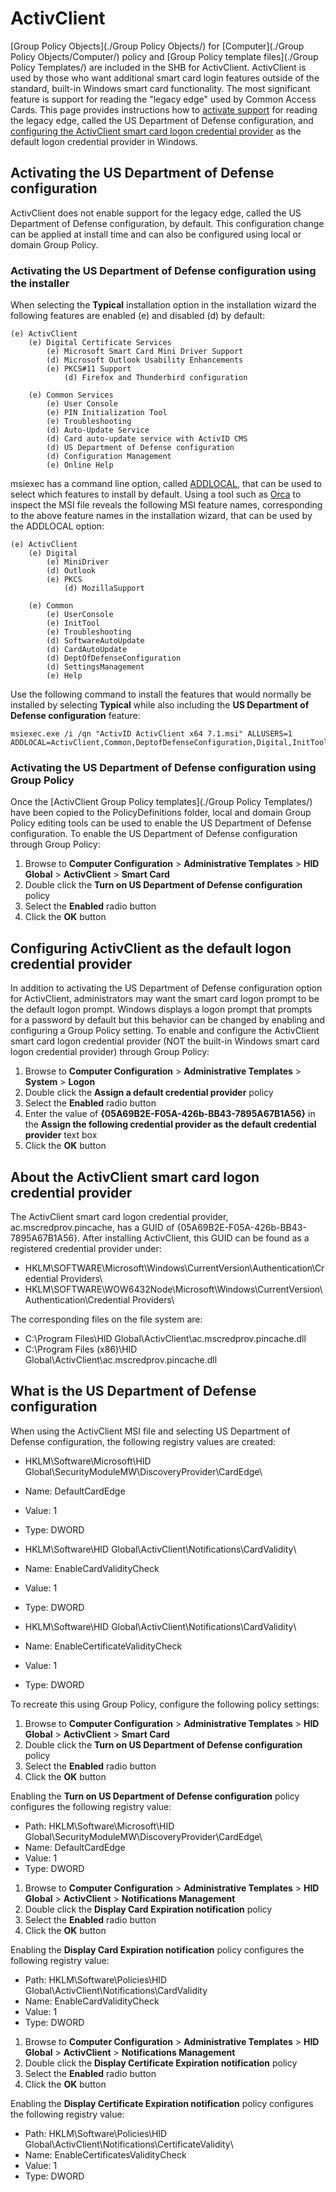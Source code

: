 # ActivClient

[Group Policy Objects](./Group Policy Objects/) for [Computer](./Group Policy Objects/Computer/) policy and [Group Policy template files](./Group Policy Templates/) are included in the SHB for ActivClient. ActivClient is used by those who want additional smart card login features outside of the standard, built-in Windows smart card functionality. The most significant feature is support for reading the "legacy edge" used by Common Access Cards. This page provides instructions how to [activate support](#activating-the-us-department-of-defense-configuration) for reading the legacy edge, called the US Department of Defense configuration, and [configuring the ActivClient smart card logon credential provider](#configuring-activclient-as-the-default-logon-credential-provider) as the default logon credential provider in Windows.

## Activating the US Department of Defense configuration
ActivClient does not enable support for the legacy edge, called the US Department of Defense configuration, by default. This configuration change can be applied at install time and can also be configured using local or domain Group Policy.

### Activating the US Department of Defense configuration using the installer

When selecting the **Typical** installation option in the installation wizard the following features are enabled (e) and disabled (d) by default:

```
(e) ActivClient
    (e) Digital Certificate Services
        (e) Microsoft Smart Card Mini Driver Support
        (d) Microsoft Outlook Usability Enhancements
        (e) PKCS#11 Support
            (d) Firefox and Thunderbird configuration

    (e) Common Services
        (e) User Console
        (e) PIN Initialization Tool
        (e) Troubleshooting
        (d) Auto-Update Service
        (d) Card auto-update service with ActivID CMS
        (d) US Department of Defense configuration
        (d) Configuration Management
        (e) Online Help
```

msiexec has a command line option, called [ADDLOCAL](https://msdn.microsoft.com/en-us/library/windows/desktop/aa367536(v=vs.85).aspx), that can be used to select which features to install by default. Using a tool such as [Orca](https://msdn.microsoft.com/en-us/library/windows/desktop/aa370557(v=vs.85).aspx) to inspect the MSI file reveals the following MSI feature names, corresponding to the above feature names in the installation wizard, that can be used by the ADDLOCAL option:

```
(e) ActivClient
    (e) Digital
        (e) MiniDriver
        (d) Outlook
        (e) PKCS
            (d) MozillaSupport

    (e) Common
        (e) UserConsole
        (e) InitTool
        (e) Troubleshooting
        (d) SoftwareAutoUpdate
        (d) CardAutoUpdate
        (d) DeptOfDefenseConfiguration
        (d) SettingsManagement
        (e) Help
```
Use the following command to install the features that would normally be installed by selecting **Typical** while also including the **US Department of Defense configuration** feature:

```
msiexec.exe /i /qn "ActivID ActivClient x64 7.1.msi" ALLUSERS=1 ADDLOCAL=ActivClient,Common,DeptofDefenseConfiguration,Digital,InitTool,MiniDriver,PKCS,Troubleshooting,UserConsole,Help
```

### Activating the US Department of Defense configuration using Group Policy
Once the [ActivClient Group Policy templates](./Group Policy Templates/) have been copied to the PolicyDefinitions folder, local and domain Group Policy editing tools can be used to enable the US Department of Defense configuration. To enable the US Department of Defense configuration through Group Policy:

1. Browse to **Computer Configuration** > **Administrative Templates** > **HID Global** > **ActivClient** > **Smart Card**
1. Double click the **Turn on US Department of Defense configuration** policy 
1. Select the **Enabled** radio button
1. Click the **OK** button

## Configuring ActivClient as the default logon credential provider
In addition to activating the US Department of Defense configuration option for ActivClient, administrators may want the smart card logon prompt to be the default logon prompt. Windows displays a logon prompt that prompts for a password by default but this behavior can be changed by enabling and configuring a Group Policy setting. To enable and configure the ActivClient smart card logon credential provider (NOT the built-in Windows smart card logon  credential provider) through Group Policy:

1. Browse to **Computer Configuration** > **Administrative Templates** > **System** > **Logon**
1. Double click the **Assign a default credential provider** policy
1. Select the **Enabled** radio button
1. Enter the value of **{05A69B2E-F05A-426b-BB43-7895A67B1A56}** in the **Assign the following credential provider as the default credential provider** text box
1. Click the **OK** button

## About the ActivClient smart card logon credential provider
The ActivClient smart card logon credential provider, ac.mscredprov.pincache, has a GUID of {05A69B2E-F05A-426b-BB43-7895A67B1A56}. After installing ActivClient, this GUID can be found as a registered credential provider under:
* HKLM\SOFTWARE\Microsoft\Windows\CurrentVersion\Authentication\Credential Providers\
* HKLM\SOFTWARE\WOW6432Node\Microsoft\Windows\CurrentVersion\Authentication\Credential Providers\

The corresponding files on the file system are:
* C:\Program Files\HID Global\ActivClient\ac.mscredprov.pincache.dll
* C:\Program Files (x86)\HID Global\ActivClient\ac.mscredprov.pincache.dll

## What is the US Department of Defense configuration
When using the ActivClient MSI file and selecting US Department of Defense configuration, the following registry values are created:

* HKLM\Software\Microsoft\HID Global\SecurityModuleMW\DiscoveryProvider\CardEdge\
* Name: DefaultCardEdge
* Value: 1
* Type: DWORD

* HKLM\Software\HID Global\ActivClient\Notifications\CardValidity\
* Name: EnableCardValidityCheck
* Value: 1
* Type: DWORD

* HKLM\Software\HID Global\ActivClient\Notifications\CardValidity\
* Name: EnableCertificateValidityCheck
* Value: 1
* Type: DWORD

To recreate this using Group Policy, configure the following policy settings:

1. Browse to **Computer Configuration** > **Administrative Templates** > **HID Global** > **ActivClient** > **Smart Card**
1. Double click the **Turn on US Department of Defense configuration** policy 
1. Select the **Enabled** radio button
1. Click the **OK** button

Enabling the **Turn on US Department of Defense configuration** policy configures the following registry value:
* Path: HKLM\Software\Microsoft\HID Global\SecurityModuleMW\DiscoveryProvider\CardEdge\
* Name: DefaultCardEdge
* Value: 1
* Type: DWORD


1. Browse to **Computer Configuration** > **Administrative Templates** > **HID Global** > **ActivClient** > **Notifications Management**
1. Double click the **Display Card Expiration notification** policy 
1. Select the **Enabled** radio button
1. Click the **OK** button

Enabling the **Display Card Expiration notification** policy configures the following registry value:
* Path: HKLM\Software\Policies\HID Global\ActivClient\Notifications\CardValidity
* Name: EnableCardValidityCheck
* Value: 1
* Type: DWORD

1. Browse to **Computer Configuration** > **Administrative Templates** > **HID Global** > **ActivClient** > **Notifications Management**
1. Double click the **Display Certificate Expiration notification** policy 
1. Select the **Enabled** radio button
1. Click the **OK** button

Enabling the **Display Certificate Expiration notification** policy configures the following registry value:
* Path: HKLM\Software\Policies\HID Global\ActivClient\Notifications\CertificateValidity\
* Name: EnableCertificatesValidityCheck
* Value: 1
* Type: DWORD